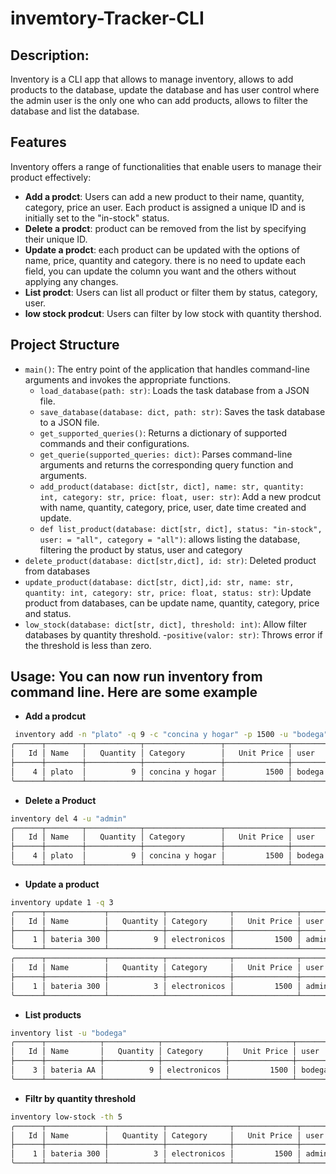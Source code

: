 # invemtory-Tracker-CLI

## Description:
Inventory is a CLI app that allows to manage inventory, allows to add products to the database, update the database and has user control where the admin user is the only one who can add products, allows to filter the database and list the database.

## Features

Inventory offers a range of functionalities that enable users to manage their product effectively:

- **Add a prodct**: Users can add a new product to their name, quantity, category, price an user. Each product is assigned a unique ID and is initially set to the "in-stock" status.
- **Delete a prodct**: product can be removed from the list by specifying their unique ID.
- **Update a prodct**: each product can be updated with the options of name, price, quantity and category. there is no need to update each field, you can update the column you want and the others without applying any changes.
- **List prodct**: Users can list all product or filter them by status, category, user.
- **low stock prodcut**: Users can filter by low stock with quantity thershod.

## Project Structure
- `main()`: The entry point of the application that handles command-line arguments and invokes the appropriate functions.
  - `load_database(path: str)`: Loads the task database from a JSON file.
  - `save_database(database: dict, path: str)`: Saves the task database to a JSON file.
  - `get_supported_queries()`: Returns a dictionary of supported commands and their configurations.
  - `get_querie(supported_queries: dict)`: Parses command-line arguments and returns the corresponding query function and arguments.
  - `add_product(database: dict[str, dict], name: str, quantity: int, category: str, price: float, user: str)`: Add a new prodcut with name, quantity, category, price, user, date time created and update.
  - `def list_product(database: dict[str, dict], status: "in-stock", user: = "all", category = "all")`: allows listing the database, filtering the product by status, user and category
 - `delete_product(database: dict[str,dict], id: str)`: Deleted product from databases
 - `update_product(database: dict[str, dict],id: str, name: str, quantity: int, category: str, price: float, status: str)`: Update product from databases, can be update name, quantity, category, price and status.
 - `low_stock(database: dict[str, dict], threshold: int)`: Allow filter databases by quantity threshold.
 -`positive(valor: str)`: Throws error if the threshold is less than zero.

## **Usage**: You can now run inventory from command line. Here are some example

- **Add a prodcut**
```bash
 inventory add -n "plato" -q 9 -c "concina y hogar" -p 1500 -u "bodega"
╭──────┬────────┬────────────┬─────────────────┬──────────────┬────────┬──────────┬─────────────────────┬─────────────────────╮
│   Id │ Name   │   Quantity │ Category        │   Unit Price │ user   │ Status   │ Created At          │ Updated At          │
├──────┼────────┼────────────┼─────────────────┼──────────────┼────────┼──────────┼─────────────────────┼─────────────────────┤
│    4 │ plato  │          9 │ concina y hogar │         1500 │ bodega │ in-stock │ 17/04/2025 20:00:36 │ 17/04/2025 20:00:36 │
╰──────┴────────┴────────────┴─────────────────┴──────────────┴────────┴──────────┴─────────────────────┴─────────────────────╯
  ```

- **Delete a Product**
```bash
inventory del 4 -u "admin"
╭──────┬────────┬────────────┬─────────────────┬──────────────┬────────┬──────────┬─────────────────────┬─────────────────────╮
│   Id │ Name   │   Quantity │ Category        │   Unit Price │ user   │ Status   │ Created At          │ Updated At          │
├──────┼────────┼────────────┼─────────────────┼──────────────┼────────┼──────────┼─────────────────────┼─────────────────────┤
│    4 │ plato  │          9 │ concina y hogar │         1500 │ bodega │ in-stock │ 17/04/2025 20:00:36 │ 17/04/2025 20:00:36 │
╰──────┴────────┴────────────┴─────────────────┴──────────────┴────────┴──────────┴─────────────────────┴─────────────────────╯
``` 

- **Update a product**
```bash
inventory update 1 -q 3
╭──────┬─────────────┬────────────┬──────────────┬──────────────┬────────┬──────────┬─────────────────────┬─────────────────────╮
│   Id │ Name        │   Quantity │ Category     │   Unit Price │ user   │ Status   │ Created At          │ Updated At          │
├──────┼─────────────┼────────────┼──────────────┼──────────────┼────────┼──────────┼─────────────────────┼─────────────────────┤
│    1 │ bateria 300 │          9 │ electronicos │         1500 │ admin  │ in-stock │ 17/04/2025 18:33:11 │ 17/04/2025 18:33:11 │
╰──────┴─────────────┴────────────┴──────────────┴──────────────┴────────┴──────────┴─────────────────────┴─────────────────────╯
╭──────┬─────────────┬────────────┬──────────────┬──────────────┬────────┬──────────┬─────────────────────┬─────────────────────╮
│   Id │ Name        │   Quantity │ Category     │   Unit Price │ user   │ Status   │ Created At          │ Updated At          │
├──────┼─────────────┼────────────┼──────────────┼──────────────┼────────┼──────────┼─────────────────────┼─────────────────────┤
│    1 │ bateria 300 │          3 │ electronicos │         1500 │ admin  │ in-stock │ 17/04/2025 18:33:11 │ 17/04/2025 20:06:37 │
╰──────┴─────────────┴────────────┴──────────────┴──────────────┴────────┴──────────┴─────────────────────┴─────────────────────╯
```

- **List products**
``` bash
inventory list -u "bodega"
╭──────┬────────────┬────────────┬──────────────┬──────────────┬────────┬──────────┬─────────────────────┬─────────────────────╮
│   Id │ Name       │   Quantity │ Category     │   Unit Price │ user   │ Status   │ Created At          │ Updated At          │
├──────┼────────────┼────────────┼──────────────┼──────────────┼────────┼──────────┼─────────────────────┼─────────────────────┤
│    3 │ bateria AA │          9 │ electronicos │         1500 │ bodega │ in-stock │ 17/04/2025 18:33:35 │ 17/04/2025 18:33:35 │
╰──────┴────────────┴────────────┴──────────────┴──────────────┴────────┴──────────┴─────────────────────┴─────────────────────╯
``` 

- **Filtr by quantity threshold**
```bash 
inventory low-stock -th 5
╭──────┬─────────────┬────────────┬──────────────┬──────────────┬────────┬──────────┬─────────────────────┬─────────────────────╮
│   Id │ Name        │   Quantity │ Category     │   Unit Price │ user   │ Status   │ Created At          │ Updated At          │
├──────┼─────────────┼────────────┼──────────────┼──────────────┼────────┼──────────┼─────────────────────┼─────────────────────┤
│    1 │ bateria 300 │          3 │ electronicos │         1500 │ admin  │ in-stock │ 17/04/2025 18:33:11 │ 17/04/2025 20:06:37 │
╰──────┴─────────────┴────────────┴──────────────┴──────────────┴────────┴──────────┴─────────────────────┴─────────────────────╯
``` 



